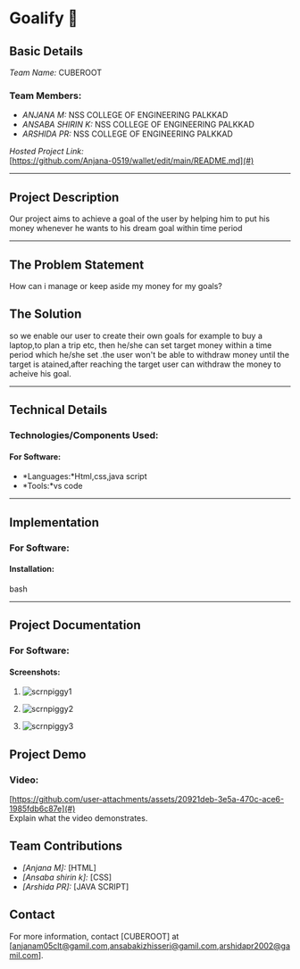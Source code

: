 # Goalify 🎯

## Basic Details
*Team Name:* CUBEROOT 

### Team Members:
- *ANJANA M:* NSS COLLEGE OF ENGINEERING PALKKAD  
- *ANSABA SHIRIN K:* NSS COLLEGE OF ENGINEERING PALKKAD 
- *ARSHIDA PR:* NSS COLLEGE OF ENGINEERING PALKKAD  

*Hosted Project Link:*  
[https://github.com/Anjana-0519/wallet/edit/main/README.md](#)

---

## Project Description
Our project aims to achieve a goal of the user by helping him to put his money whenever he wants to his dream goal within time period 



---

## The Problem Statement
How can i manage or keep aside my money for my goals?

## The Solution
so we enable our user to create their own goals for example to buy a laptop,to plan a trip etc, then he/she can set target money within a 
time period which he/she set .the user won't be able to withdraw money until the target is atained,after reaching the target user can withdraw 
the money to acheive his goal.

---

## Technical Details
### Technologies/Components Used:
#### For Software:
- *Languages:*Html,css,java script
- *Tools:*vs code

---

## Implementation
### For Software:
#### Installation:
bash

---

## Project Documentation
### For Software:
#### Screenshots:
1. ![scrnpiggy1](https://github.com/user-attachments/assets/7d96ffc7-7980-4e8f-9c6a-5fc9d6376988)


2. ![scrnpiggy2](https://github.com/user-attachments/assets/01ced33e-814f-4d4e-88b6-1fb502c43fae)

3. ![scrnpiggy3](https://github.com/user-attachments/assets/a1305dcf-c0b5-4f9b-b301-a31068dd49c4)



## Project Demo
### Video:
[https://github.com/user-attachments/assets/20921deb-3e5a-470c-ace6-1985fdb6c87e](#)  
Explain what the video demonstrates.



## Team Contributions
- *[Anjana M]:* [HTML]
- *[Ansaba shirin k]:* [CSS]
- *[Arshida PR]:* [JAVA SCRIPT]


## Contact
For more information, contact [CUBEROOT] at [anjanam05clt@gamil.com,ansabakizhisseri@gamil.com,arshidapr2002@gamil.com].
